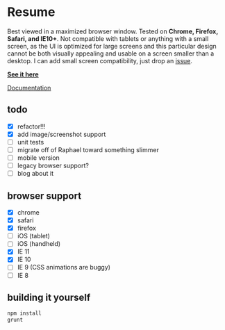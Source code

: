 Resume
======

Best viewed in a maximized browser window. Tested on **Chrome, Firefox, Safari, and IE10+**. Not compatible with tablets or anything with a small screen, as the UI is optimized for large screens and this particular design cannot be both visually appealing and usable on a screen smaller than a desktop. I can add small screen compatibility, just drop an [issue](https://github.com/eighttrackmind/resume/issues).

**[See it here](http://eighttrackmind.github.io/resume/)**

[Documentation](https://github.com/eighttrackmind/resume/blob/master/coffee/resume.coffee.md)

## todo

- [x] refactor!!!
- [x] add image/screenshot support
- [ ] unit tests
- [ ] migrate off of Raphael toward something slimmer
- [ ] mobile version
- [ ] legacy browser support?
- [ ] blog about it

## browser support

- [x] chrome
- [x] safari
- [x] firefox
- [ ] iOS (tablet)
- [ ] iOS (handheld)
- [x] IE 11
- [x] IE 10
- [ ] IE 9 (CSS animations are buggy)
- [ ] IE 8

## building it yourself

```bash
npm install
grunt
```